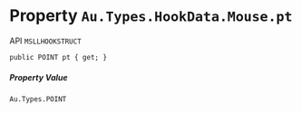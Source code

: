 # Property `Au.Types.HookData.Mouse.pt`

API `MSLLHOOKSTRUCT`

```
public POINT pt { get; }
```

##### Property Value

`Au.Types.POINT`